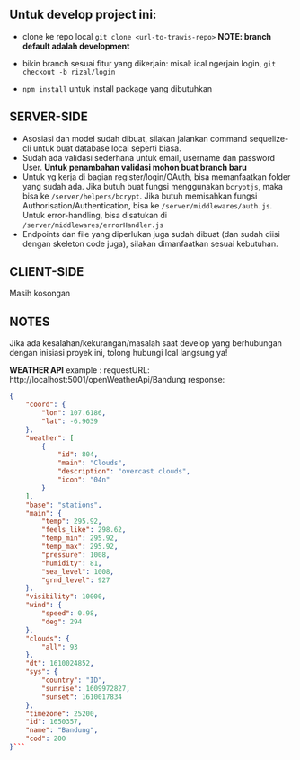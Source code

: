 **Untuk develop project ini:**
----
* clone ke repo local
  `git clone <url-to-trawis-repo>`
  **NOTE: branch default adalah development**

* bikin branch sesuai fitur yang dikerjain:
  misal: ical ngerjain login, `git checkout -b rizal/login`

* `npm install` untuk install package yang dibutuhkan


SERVER-SIDE
---
* Asosiasi dan model sudah dibuat, silakan jalankan command sequelize-cli untuk buat database local seperti biasa.
* Sudah ada validasi sederhana untuk email, username dan password User. **Untuk penambahan validasi mohon buat branch baru**
* Untuk yg kerja di bagian register/login/OAuth, bisa memanfaatkan folder yang sudah ada. Jika butuh buat fungsi menggunakan `bcryptjs`, maka bisa ke `/server/helpers/bcrypt`. Jika butuh memisahkan fungsi Authorisation/Authentication, bisa ke `/server/middlewares/auth.js`. Untuk error-handling, bisa disatukan di `/server/middlewares/errorHandler.js`
* Endpoints dan file yang diperlukan juga sudah dibuat (dan sudah diisi dengan skeleton code juga), silakan dimanfaatkan sesuai kebutuhan.

CLIENT-SIDE
---
Masih kosongan

**NOTES**
---
Jika ada kesalahan/kekurangan/masalah saat develop yang berhubungan dengan inisiasi proyek ini, tolong hubungi Ical langsung ya!

**WEATHER API**
example :
requestURL: http://localhost:5001/openWeatherApi/Bandung
response: 
```json
{
    "coord": {
        "lon": 107.6186,
        "lat": -6.9039
    },
    "weather": [
        {
            "id": 804,
            "main": "Clouds",
            "description": "overcast clouds",
            "icon": "04n"
        }
    ],
    "base": "stations",
    "main": {
        "temp": 295.92,
        "feels_like": 298.62,
        "temp_min": 295.92,
        "temp_max": 295.92,
        "pressure": 1008,
        "humidity": 81,
        "sea_level": 1008,
        "grnd_level": 927
    },
    "visibility": 10000,
    "wind": {
        "speed": 0.98,
        "deg": 294
    },
    "clouds": {
        "all": 93
    },
    "dt": 1610024852,
    "sys": {
        "country": "ID",
        "sunrise": 1609972827,
        "sunset": 1610017834
    },
    "timezone": 25200,
    "id": 1650357,
    "name": "Bandung",
    "cod": 200
}```